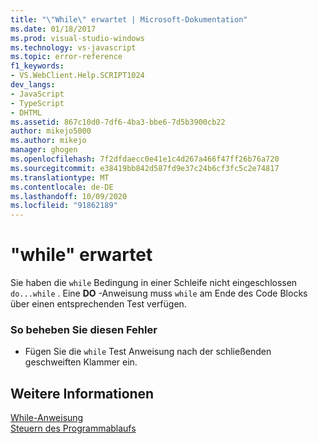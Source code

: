 ```yaml
---
title: "\"While\" erwartet | Microsoft-Dokumentation"
ms.date: 01/18/2017
ms.prod: visual-studio-windows
ms.technology: vs-javascript
ms.topic: error-reference
f1_keywords:
- VS.WebClient.Help.SCRIPT1024
dev_langs:
- JavaScript
- TypeScript
- DHTML
ms.assetid: 867c10d0-7df6-4ba3-bbe6-7d5b3900cb22
author: mikejo5000
ms.author: mikejo
manager: ghogen
ms.openlocfilehash: 7f2dfdaecc0e41e1c4d267a466f47ff26b76a720
ms.sourcegitcommit: e38419bb842d587fd9e37c24b6cf3fc5c2e74817
ms.translationtype: MT
ms.contentlocale: de-DE
ms.lasthandoff: 10/09/2020
ms.locfileid: "91862189"
---
```

# <a name="expected-while"></a>"while" erwartet
Sie haben die `while` Bedingung in einer Schleife nicht eingeschlossen `do...while` . Eine **DO** -Anweisung muss `while` am Ende des Code Blocks über einen entsprechenden Test verfügen.  
  
### <a name="to-correct-this-error"></a>So beheben Sie diesen Fehler  
  
- Fügen Sie die `while` Test Anweisung nach der schließenden geschweiften Klammer ein.  
  
## <a name="see-also"></a>Weitere Informationen  
 [While-Anweisung](https://developer.mozilla.org/docs/Web/JavaScript/Reference/Statements/while)   
 [Steuern des Programmablaufs](https://developer.mozilla.org/docs/Web/JavaScript/Guide/Control_flow_and_error_handling)
